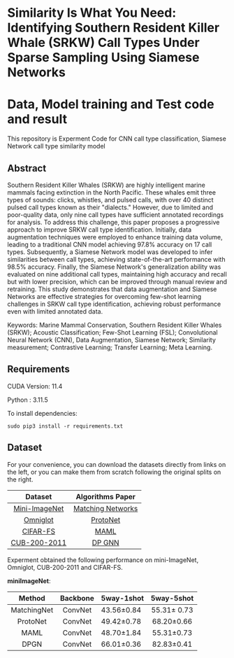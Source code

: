 # Similarity Is What You Need: Identifying Southern Resident Killer Whale (SRKW) Call Types Under Sparse Sampling Using Siamese Networks
# Data, Model training and Test code and result 

This repository is Experment Code for CNN call type classification, Siamese Network call type similarity model

## Abstract
Southern Resident Killer Whales (SRKW) are highly intelligent marine mammals facing extinction in the North Pacific. These whales emit three types of sounds: clicks, whistles, and pulsed calls, with over 40 distinct pulsed call types known as their "dialects." However, due to limited and poor-quality data, only nine call types have sufficient annotated recordings for analysis. To address this challenge, this paper proposes a progressive approach to improve SRKW call type identification. Initially, data augmentation techniques were employed to enhance training data volume, leading to a traditional CNN model achieving 97.8% accuracy on 17 call types. Subsequently, a Siamese Network model was developed to infer similarities between call types, achieving state-of-the-art performance with 98.5% accuracy. Finally, the Siamese Network's generalization ability was evaluated on nine additional call types, maintaining high accuracy and recall but with lower precision, which can be improved through manual review and retraining. This study demonstrates that data augmentation and Siamese Networks are effective strategies for overcoming few-shot learning challenges in SRKW call type identification, achieving robust performance even with limited annotated data.

Keywords: Marine Mammal Conservation, Southern Resident Killer Whales (SRKW); Acoustic Classification; Few-Shot Learning (FSL); Convolutional Neural Network (CNN), Data Augmentation, Siamese Network; Similarity measurement; Contrastive Learning; Transfer Learning; Meta Learning.

## Requirements

CUDA Version: 11.4

Python : 3.11.5

To install dependencies:

```setup
sudo pip3 install -r requirements.txt
```
## Dataset
For your convenience, you can download the datasets directly from links on the left, or you can make them from scratch following the original splits on the right. 

|    Dataset    | Algorithms Paper |
| :-----------: |:----------------:|
|  [Mini-ImageNet](https://drive.google.com/open?id=15WuREBvhEbSWo4fTr1r-vMY0C_6QWv4w)  |  [Matching Networks](https://arxiv.org/pdf/1606.04080.pdf)  | 
|    [Omniglot](https://drive.google.com/file/d/1nVGCTd9ttULRXFezh4xILQ9lUkg0WZCG)   |   [ProtoNet](https://arxiv.org/abs/1703.05175)   |
|  [CIFAR-FS](https://drive.google.com/file/d/1GjGMI0q3bgcpcB_CjI40fX54WgLPuTpS)  |   [MAML](https://arxiv.org/abs/1703.03400)   |
|      [CUB-200-2011](https://github.com/wyharveychen/CloserLookFewShot/tree/master/filelists/CUB)     |   [DP GNN](https://arxiv.org/abs/2003.14247)   |



Experment obtained the following performance on mini-ImageNet, Omniglot, CUB-200-2011 and CIFAR-FS.

**miniImageNet**:

|     Method    |   Backbone   |   5way-1shot   |   5way-5shot   |
| :-----------: |:------------:|----------------|:--------------:|
|  MatchingNet  |    ConvNet   |   43.56±0.84   |   55.31± 0.73  |
|    ProtoNet   |    ConvNet   |   49.42±0.78   |   68.20±0.66   |
|      MAML     |    ConvNet   |   48.70±1.84   |   55.31±0.73   |
|      DPGN     |    ConvNet   | 66.01±0.36 | 82.83±0.41 |
